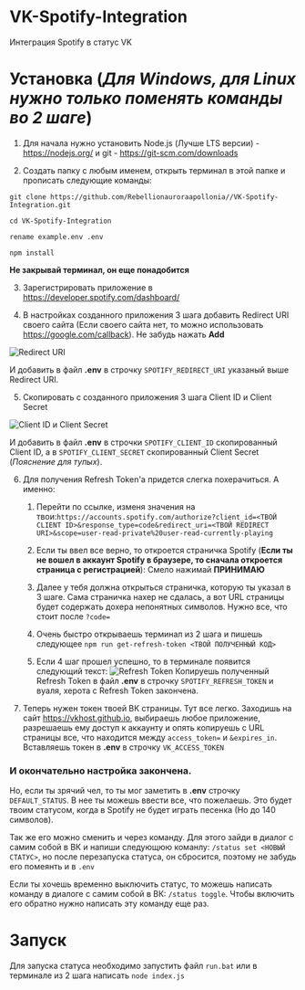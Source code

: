 # VK-Spotify-Integration
Интеграция Spotify в статус VK

# Установка (*Для Windows, для Linux нужно только поменять команды во 2 шаге*)
1. Для начала нужно установить Node.js (Лучше LTS версии) - https://nodejs.org/ и git - https://git-scm.com/downloads

2. Создать папку с любым именем, открыть терминал в этой папке и прописать следующие команды:

`git clone https://github.com/Rebellionauroraapollonia//VK-Spotify-Integration.git`

`cd VK-Spotify-Integration`

`rename example.env .env`

`npm install`

**Не закрывай терминал, он еще понадобится**

3. Зарегистрировать приложение в https://developer.spotify.com/dashboard/

4. В настройках созданного приложения 3 шага добавить Redirect URI своего сайта (Если своего сайта нет, то можно использовать https://google.com/callback). Не забудь нажать **Add**

![Redirect URI](https://cdn.discordapp.com/attachments/946387323304689734/998286528818204682/chrome_KubpTZ60Zn.png)

И добавить в файл **.env** в строчку `SPOTIFY_REDIRECT_URI` указаный выше Redirect URI.

5. Скопировать с созданного приложения 3 шага Client ID и Client Secret

![Client ID и Client Secret](https://cdn.discordapp.com/attachments/946387323304689734/998285393730474044/chrome_8YMyT7HJbe.png)

И добавить в файл **.env** в строчки `SPOTIFY_CLIENT_ID` скопированный Client ID, а в `SPOTIFY_CLIENT_SECRET` скопированный Client Secret (*Пояснение для тупых*).

6. Для получения Refresh Token'а придется слегка похерачиться. А именно:
    1. Перейти по ссылке, изменя значения на твои:`https://accounts.spotify.com/authorize?client_id=<ТВОЙ CLIENT ID>&response_type=code&redirect_uri=<ТВОЙ REDIRECT URI>&scope=user-read-private%20user-read-currently-playing`
    2. Если ты ввел все верно, то откроется страничка Spotify (**Если ты не вошел в аккаунт Spotify в браузере, то сначала откроется страница с регистрацией**):
       Смело нажимай **ПРИНИМАЮ**
       
    3. Далее у тебя должна открыться страничка, которую ты указал в 3 шаге. Сама страничка нахер не сдалась, а вот URL страницы будет содержать дохера непонятных символов. Нужно все, что стоит после `?code=`
    4. Очень быстро открываешь терминал из 2 шага и пишешь следующее `npm run get-refresh-token <ТВОЙ ПОЛУЧЕННЫЙ КОД>`
    5. Если 4 шаг прошел успешно, то в терминале появится следующий текст:
    ![Refresh Token](https://sun9-4.userapi.com/impg/KEQwuWeZvDEPGxnamsWa2-HdFcSfDx4lqfTS8w/elaM0yBkoGg.jpg?size=1159x124&quality=96&proxy=1&sign=42355920320008451220218b2ec1e740&type=album)
    Копируешь полученный Refresh Token в файл **.env** в строчку `SPOTIFY_REFRESH_TOKEN` и вуаля, херота с Refresh Token закончена.


7. Теперь нужен токен твоей ВК страницы. Тут все легко. Заходишь на сайт https://vkhost.github.io, выбираешь любое приложение, разрешаешь ему доступ к аккаунту и опять копируешь с URL страницы все, что находится между `access_token=` и `&expires_in`. Вставляешь токен в **.env** в строчку `VK_ACCESS_TOKEN`

### И окончательно настройка закончена.
Но, если ты зрячий чел, то ты мог заметить в **.env** строчку `DEFAULT_STATUS`. В нее ты можешь ввести все, что пожелаешь. Это будет твоим статусом, когда в Spotify не будет играть песенка (Но до 140 символов). 

Так же его можно сменить и через команду. Для этого зайди в диалог с самим собой в ВК и напиши следующюю команлу: `/status set <НОВЫЙ СТАТУС>`, но после перезапуска статуса, он сбросится, поэтому не забудь его помеянть и в `.env`

Если ты хочешь временно выключить статус, то можешь написать команду в диалоге с самим собой в ВК: `/status toggle`. Чтобы включить его обратно нужно написать эту команду еще раз.

# Запуск
Для запуска статуса необходимо запустить файл `run.bat` или в терминале из 2 шага написать `node index.js`
